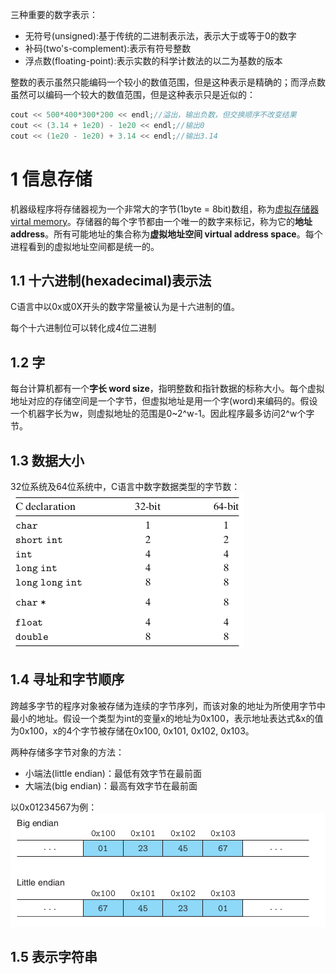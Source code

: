 三种重要的数字表示：
- 无符号(unsigned):基于传统的二进制表示法，表示大于或等于0的数字
- 补码(two's-complement):表示有符号整数
- 浮点数(floating-point):表示实数的科学计数法的以二为基数的版本

整数的表示虽然只能编码一个较小的数值范围，但是这种表示是精确的；而浮点数虽然可以编码一个较大的数值范围，但是这种表示只是近似的：
```cpp
cout << 500*400*300*200 << endl;//溢出，输出负数，但交换顺序不改变结果
cout << (3.14 + 1e20) - 1e20 << endl;//输出0
cout << (1e20 - 1e20) + 3.14 << endl;//输出3.14
```

# 1 信息存储
机器级程序将存储器视为一个非常大的字节(1byte = 8bit)数组，称为[虚拟存储器 virtal memory](./01_计算机系统漫游.md#73-虚拟存储器-virtual-memory)。存储器的每个字节都由一个唯一的数字来标记，称为它的**地址 address**。所有可能地址的集合称为**虚拟地址空间 virtual address space**。每个进程看到的虚拟地址空间都是统一的。
## 1.1 十六进制(hexadecimal)表示法
C语言中以0x或0X开头的数字常量被认为是十六进制的值。

每个十六进制位可以转化成4位二进制

## 1.2 字
每台计算机都有一个**字长 word size**，指明整数和指针数据的标称大小。每个虚拟地址对应的存储空间是一个字节，但虚拟地址是用一个字(word)来编码的。假设一个机器字长为w，则虚拟地址的范围是0~2^w-1。因此程序最多访问2^w个字节。

## 1.3 数据大小
32位系统及64位系统中，C语言中数字数据类型的字节数：
![C语言中数字数据类型的字节数](Images/2_1.png)

## 1.4 寻址和字节顺序
跨越多字节的程序对象被存储为连续的字节序列，而该对象的地址为所使用字节中最小的地址。假设一个类型为int的变量x的地址为0x100，表示地址表达式&x的值为0x100，x的4个字节被存储在0x100, 0x101, 0x102, 0x103。

两种存储多字节对象的方法：
- 小端法(little endian)：最低有效字节在最前面
- 大端法(big endian)：最高有效字节在最前面

以0x01234567为例：
![大小端](Images/2_2.png)

## 1.5 表示字符串